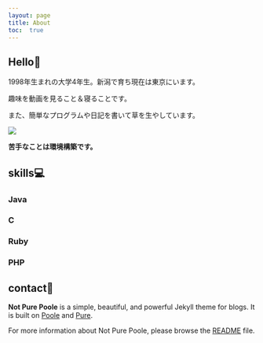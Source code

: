```yaml
---
layout: page
title: About
toc:  true
---
```


## Hello👋

1998年生まれの大学4年生。新潟で育ち現在は東京にいます。

趣味を動画を見ること＆寝ることです。

また、簡単なプログラムや日記を書いて草を生やしています。

<img src="https://grass-graph.moshimo.works/images/taku0622.png">

**苦手なことは環境構築です。**

##  skills💻

### Java<i class="fab fa-java" style="font-size:1.2em;"></i>
### C<i class="fas fa-copyright" style="font-size:1.2em;"></i>
### Ruby<i class="fas fa-gem" style="font-size:1.0em;"></i>
### PHP<i class="fab fa-php" style="font-size:1.2em;"></i>

<i class="fas fa-gem"></i>
## contact🤝

**Not Pure Poole** is a simple, beautiful, and powerful Jekyll theme for blogs. It is built on [Poole](https://github.com/poole/poole) and [Pure](https://purecss.io/).

For more information about Not Pure Poole, please browse the [README](https://github.com/vszhub/not-pure-poole) file.
